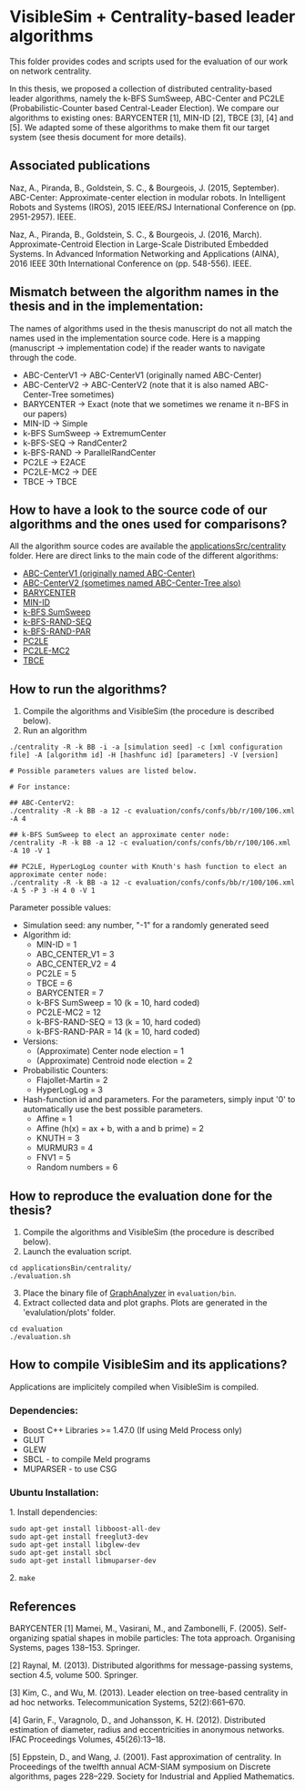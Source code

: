 VisibleSim + Centrality-based leader algorithms
================================

This folder provides codes and scripts used for the evaluation of our work on network centrality.

In this thesis, we proposed a collection of distributed centrality-based leader algorithms, namely the k-BFS SumSweep, ABC-Center and PC2LE (Probabilistic-Counter based Central-Leader Election). We compare our algorithms to existing ones: BARYCENTER [1], MIN-ID [2], TBCE [3], [4] and [5]. We adapted some of these algorithms to make them fit our target system (see thesis document for more details).

## Associated publications

Naz, A., Piranda, B., Goldstein, S. C., & Bourgeois, J. (2015, September). ABC-Center: Approximate-center election in modular robots. In Intelligent Robots and Systems (IROS), 2015 IEEE/RSJ International Conference on (pp. 2951-2957). IEEE.

Naz, A., Piranda, B., Goldstein, S. C., & Bourgeois, J. (2016, March). Approximate-Centroid Election in Large-Scale Distributed Embedded Systems. In Advanced Information Networking and Applications (AINA), 2016 IEEE 30th International Conference on (pp. 548-556). IEEE.

## Mismatch between the algorithm names in the thesis and in the implementation:

The names of algorithms used in the thesis manuscript do not all match the names used in the implementation source code. Here is a mapping (manuscript -> implementation code) if the reader wants to navigate through the code.

* ABC-CenterV1 -> ABC-CenterV1 (originally named ABC-Center)
* ABC-CenterV2 -> ABC-CenterV2 (note that it is also named ABC-Center-Tree sometimes)
* BARYCENTER -> Exact (note that we sometimes we rename it n-BFS in our papers)
* MIN-ID -> Simple
* k-BFS SumSweep -> ExtremumCenter
* k-BFS-SEQ -> RandCenter2
* k-BFS-RAND -> ParallelRandCenter
* PC2LE -> E2ACE
* PC2LE-MC2 -> DEE
* TBCE -> TBCE

## How to have a look to the source code of our algorithms and the ones used for comparisons?

All the algorithm source codes are available the [applicationsSrc/centrality](applicationsSrc/centrality) folder. Here are direct links to the main code of the different algorithms:

* [ABC-CenterV1 (originally named ABC-Center)](applicationsSrc/centrality/abcCenterV1/abcCenterV1.cpp)
* [ABC-CenterV2 (sometimes named ABC-Center-Tree also)](applicationsSrc/centrality/abcCenterV2/abcCenterV2.cpp)
* [BARYCENTER](applicationsSrc/centrality/exact/exact.cpp)
* [MIN-ID](applicationsSrc/centrality/simple/simple.cpp)
* [k-BFS SumSweep](applicationsSrc/centrality/extremumCenter/extremumCenter.cpp)
* [k-BFS-RAND-SEQ](applicationsSrc/centrality/randCenter2/randCenter2.cpp)
* [k-BFS-RAND-PAR](applicationsSrc/centrality/parallelRandCenter/parallelRandCenter.cpp)
* [PC2LE](applicationsSrc/centrality/e2ace/e2ace.cpp)
* [PC2LE-MC2](applicationsSrc/centrality/dee/dee.cpp)
* [TBCE](applicationsSrc/centrality/tbce/tbce.cpp)

## How to run the algorithms?

1. Compile the algorithms and VisibleSim (the procedure is described below).
2. Run an algorithm
```
./centrality -R -k BB -i -a [simulation seed] -c [xml configuration file] -A [algorithm id] -H [hashfunc id] [parameters] -V [version]

# Possible parameters values are listed below.

# For instance:

## ABC-CenterV2:
./centrality -R -k BB -a 12 -c evaluation/confs/confs/bb/r/100/106.xml -A 4

## k-BFS SumSweep to elect an approximate center node:
/centrality -R -k BB -a 12 -c evaluation/confs/confs/bb/r/100/106.xml -A 10 -V 1

## PC2LE, HyperLogLog counter with Knuth's hash function to elect an approximate center node:
./centrality -R -k BB -a 12 -c evaluation/confs/confs/bb/r/100/106.xml -A 5 -P 3 -H 4 0 -V 1
```

Parameter possible values:
* Simulation seed: any number, "-1" for a randomly generated seed
* Algorithm id:
  * MIN-ID = 1
  * ABC_CENTER_V1 = 3
  * ABC_CENTER_V2 = 4
  * PC2LE = 5
  * TBCE = 6
  * BARYCENTER = 7
  * k-BFS SumSweep = 10 (k = 10, hard coded)
  * PC2LE-MC2 = 12
  * k-BFS-RAND-SEQ = 13 (k = 10, hard coded)
  * k-BFS-RAND-PAR = 14 (k = 10, hard coded)
* Versions:
  * (Approximate) Center node election = 1
  * (Approximate) Centroid node election = 2
* Probabilistic Counters:
  * Flajollet-Martin = 2
  * HyperLogLog = 3
* Hash-function id and parameters. For the parameters, simply input '0' to automatically use the best possible parameters.
  * Affine = 1
  * Affine (h(x) = ax + b, with a and b prime) = 2
  * KNUTH = 3
  * MURMUR3 = 4
  * FNV1 = 5
  * Random numbers = 6

## How to reproduce the evaluation done for the thesis?

1. Compile the algorithms and VisibleSim (the procedure is described below).
2. Launch the evaluation script.
```
cd applicationsBin/centrality/
./evaluation.sh
```
3. Place the binary file of [GraphAnalyzer](https://github.com/nazandre/GraphAnalyzer) in `evaluation/bin`.
4. Extract collected data and plot graphs. Plots are generated in the 'evalulation/plots' folder.
```
cd evaluation
./evaluation.sh
```

## How to compile VisibleSim and its applications?

Applications are implicitely compiled when VisibleSim is compiled.

### Dependencies:
 - Boost C++ Libraries >= 1.47.0 (If using Meld Process only)
 - GLUT
 - GLEW
 - SBCL - to compile Meld programs
 - MUPARSER - to use CSG

### Ubuntu Installation:

1\. Install dependencies:
```shell
sudo apt-get install libboost-all-dev
sudo apt-get install freeglut3-dev
sudo apt-get install libglew-dev
sudo apt-get install sbcl
sudo apt-get install libmuparser-dev
```
2\. `make`

## References

BARYCENTER
[1] Mamei, M., Vasirani, M., and Zambonelli, F. (2005). Self-organizing spatial shapes in mobile particles: The tota approach. Organising Systems, pages 138–153. Springer.

[2] Raynal, M. (2013). Distributed algorithms for message-passing systems, section 4.5, volume 500. Springer.

[3] Kim, C., and Wu, M. (2013). Leader election on tree-based centrality in ad hoc networks. Telecommunication Systems, 52(2):661–670.

[4] Garin, F., Varagnolo, D., and Johansson, K. H. (2012). Distributed estimation of diameter, radius and eccentricities in anonymous networks. IFAC Proceedings Volumes, 45(26):13–18.

[5] Eppstein, D., and Wang, J. (2001). Fast approximation of centrality. In Proceedings of the twelfth annual ACM-SIAM symposium on Discrete algorithms, pages 228–229. Society for Industrial and Applied Mathematics.

